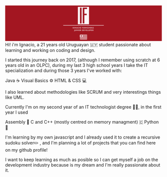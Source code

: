 ![Banner](ignfer_2.png)
Hi! i'm Ignacio, a 21 years old Uruguayan 🇺🇾 student passionate about learning and working on coding and design.

I started this journey back on 2017, (although I remember using scratch at 6 years old in an OLPC), during my last 3 high school years I take the IT specialization and during those 3 years I've worked with: 

Java ☕
Visual Basics ⚙️
HTML & CSS 💻

I also learned about methodologies like SCRUM and very interestings things like UML.


Currently I'm on my second year of an IT technologist degree 👨‍💻, in the first year I used

Assembly 💾
C and C++ (mostly centred on memory managment) 🇨
Python 🐍

I'm learning by my own javascript and I already used it to create a recursive sudoku solver✏️ , and I'm planning a lot of projects that you can find here on my github profile!

I want to keep learning as much as posible so I can get myself a job on the development industry because is my dream and I'm really passionate about it.

<!---
SinKsa/SinKsa is a ✨ special ✨ repository because its `README.md` (this file) appears on your GitHub profile.
You can click the Preview link to take a look at your changes.
--->
